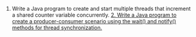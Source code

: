 
1. Write a Java program to create and start multiple threads that increment a shared counter variable concurrently.
[2. Write a Java program to create a producer-consumer scenario using the wait() and notify() methods for thread synchronization.](https://w3resource.com/java-exercises/multithreading/java-multithreading-exercise-2.php)
